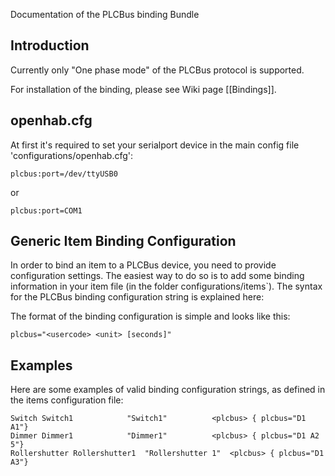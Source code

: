 Documentation of the PLCBus binding Bundle

## Introduction

Currently only "One phase mode" of the PLCBus protocol is supported.

For installation of the binding, please see Wiki page [[Bindings]].

## openhab.cfg

At first it's required to set your serialport device in the main config file 'configurations/openhab.cfg':

    plcbus:port=/dev/ttyUSB0
or

    plcbus:port=COM1

## Generic Item Binding Configuration

In order to bind an item to a PLCBus device, you need to provide configuration settings. The easiest way to do so is to add some binding information in your item file (in the folder configurations/items`). The syntax for the PLCBus binding configuration string is explained here:

The format of the binding configuration is simple and looks like this:

    plcbus="<usercode> <unit> [seconds]"

## Examples

Here are some examples of valid binding configuration strings, as defined in the items configuration file:

    Switch Switch1	          "Switch1"          <plcbus> { plcbus="D1 A1"}
    Dimmer Dimmer1	          "Dimmer1"          <plcbus> { plcbus="D1 A2 5"}
    Rollershutter Rollershutter1  "Rollershutter 1"  <plcbus> { plcbus="D1 A3"}